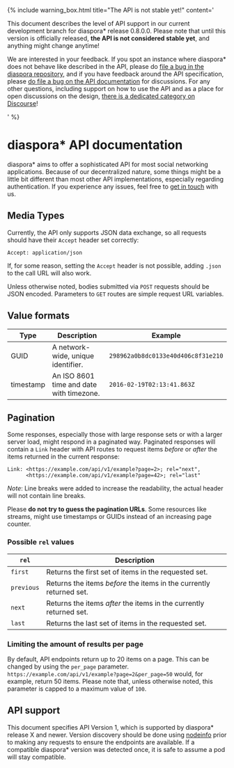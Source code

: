 ---
---

{% include warning_box.html
   title="The API is not stable yet!"
   content='<p>This document describes the level of API support in our current development branch for diaspora* release 0.8.0.0. Please note that until this version is officially released, <strong>the API is not considered stable yet</strong>, and anything might change anytime!</p>

<p>We are interested in your feedback. If you spot an instance where diaspora* does not behave like described in the API, please do <a href="https://github.com/diaspora/diaspora/issues/new" target="_blank">file a bug in the diaspora repository</a>, and if you have feedback around the API specification, please <a href="https://github.com/diaspora/api-documentation/issues/new" target="_blank">do file a bug on the API documentation</a> for discussions. For any other questions, including support on how to use the API and as a place for open discussions on the design, <a href="https://discourse.diasporafoundation.org/c/development/api" target="_blank">there is a dedicated category on Discourse</a>!</p>'
%}

# diaspora\* API documentation

diaspora\* aims to offer a sophisticated API for most social networking applications. Because of our decentralized nature, some things might be a little bit different than most other API implementations, especially regarding authentication. If you experience any issues, feel free to [get in touch][communication] with us.

## Media Types

Currently, the API only supports JSON data exchange, so all requests should have their `Accept` header set correctly:

~~~
Accept: application/json
~~~

If, for some reason, setting the `Accept` header is not possible, adding `.json` to the call URL will also work.

Unless otherwise noted, bodies submitted via `POST` requests should be JSON encoded. Parameters to `GET` routes are simple request URL variables.

## Value formats

| Type      | Description                              | Example                            |
| --------- | ---------------------------------------- | ---------------------------------- |
| GUID      | A network-wide, unique identifier.       | `298962a0b8dc0133e40d406c8f31e210` |
| timestamp | An ISO 8601 time and date with timezone. | `2016-02-19T02:13:41.863Z`         |

## Pagination

Some responses, especially those with large response sets or with a larger server load, might respond in a paginated way. Paginated responses will contain a `Link` header with API routes to request items *before* or *after* the items returned in the current response:

~~~
Link: <https://example.com/api/v1/example?page=2>; rel="next",
      <https://example.com/api/v1/example?page=42>; rel="last"
~~~

*Note*: Line breaks were added to increase the readability, the actual header will not contain line breaks.

Please **do not try to guess the pagination URLs**. Some resources like streams, might use timestamps or GUIDs instead of an increasing page counter.

### Possible `rel` values

| `rel`      | Description                                                         |
| ---------- | ------------------------------------------------------------------- |
| `first`    | Returns the first set of items in the requested set.                |
| `previous` | Returns the items *before* the items in the currently returned set. |
| `next`     | Returns the items *after* the items in the currently returned set.  |
| `last`     | Returns the last set of items in the requested set.                 |

### Limiting the amount of results per page

By default, API endpoints return up to 20 items on a page. This can be changed by using the `per_page` parameter. `https://example.com/api/v1/example?page=2&per_page=50` would, for example, return 50 items. Please note that, unless otherwise noted, this parameter is capped to a maximum value of `100`.

## API support

This document specifies API Version 1, which is supported by diaspora\* release X and newer. Version discovery should be done using [nodeinfo][nodeinfo] prior to making any requests to ensure the endpoints are available. If a compatible diaspora\* version was detected once, it is safe to assume a pod will stay compatible.

[communication]: https://wiki.diasporafoundation.org/How_we_communicate
[nodeinfo]: http://nodeinfo.diaspora.software/

